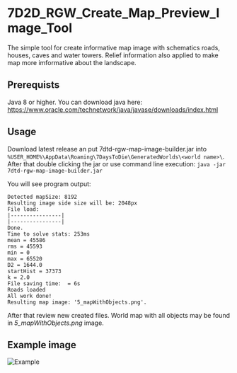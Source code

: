 # 7D2D_RGW_Create_Map_Preview_Image_Tool
The simple tool for create informative map image with schematics roads, houses, caves and water towers. Relief information also applied to make map more imformative about the landscape.

## Prerequists
Java 8 or higher. You can download java here: https://www.oracle.com/technetwork/java/javase/downloads/index.html

## Usage
Download latest release an put 7dtd-rgw-map-image-builder.jar into `%USER_HOME%\AppData\Roaming\7DaysToDie\GeneratedWorlds\<world name>\`.
After that double clicking the jar or use command line execution:
`java -jar 7dtd-rgw-map-image-builder.jar`

You will see program output:
```
Detected mapSize: 8192
Resulting image side size will be: 2048px
File load:
|----------------|
|----------------|
Done.
Time to solve stats: 253ms
mean = 45586
rms = 45593
min = 0
max = 65520
D2 = 1644.0
startHist = 37373
k = 2.0
File saving time:  = 6s
Roads loaded
All work done!
Resulting map image: '5_mapWithObjects.png'.
```

After that review new created files. World map with all objects may be found in *5_mapWithObjects.png* image.

## Example image
![Example](https://ydnvqg.db.files.1drv.com/y4moZmdOLOhff9MvZFkUDu0ao7MNBeWDFTc4AR7XSlOnrfC7D0l2Zx7kOtN0pWe0irGbsjCpBp9r7-iL_N9cPhofVdbz_CnsyNriS6PDRw6UAtb-WPI5hnoAPAsgGKlHBxrGuTHKGOtIQqhKkplpqbvYnsIuFBAt0ghVcGK49RviuneicpiYoTqbsqyo1MZKNu2YDpt7uzIF69g-4zrFoLicA/5_mapWithObjects.png?psid=1)
